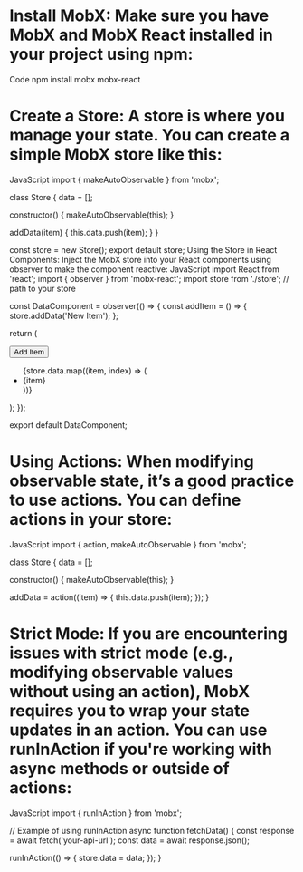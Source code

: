 # Install MobX: Make sure you have MobX and MobX React installed in your project using npm:
Code
npm install mobx mobx-react

# Create a Store: A store is where you manage your state. You can create a simple MobX store like this:
JavaScript
import { makeAutoObservable } from 'mobx';

class Store {
  data = [];

  constructor() {
    makeAutoObservable(this);
  }

  addData(item) {
    this.data.push(item);
  }
}

const store = new Store();
export default store;
Using the Store in React Components: Inject the MobX store into your React components using observer to make the component reactive:
JavaScript
import React from 'react';
import { observer } from 'mobx-react';
import store from './store'; // path to your store

const DataComponent = observer(() => {
  const addItem = () => {
    store.addData('New Item');
  };

  return (
    <div>
      <button onClick={addItem}>Add Item</button>
      <ul>
        {store.data.map((item, index) => (
          <li key={index}>{item}</li>
        ))}
      </ul>
    </div>
  );
});

export default DataComponent;

# Using Actions: When modifying observable state, it’s a good practice to use actions. You can define actions in your store:
JavaScript
import { action, makeAutoObservable } from 'mobx';

class Store {
  data = [];

  constructor() {
    makeAutoObservable(this);
  }

  addData = action((item) => {
    this.data.push(item);
  });
}

# Strict Mode: If you are encountering issues with strict mode (e.g., modifying observable values without using an action), MobX requires you to wrap your state updates in an action. You can use runInAction if you're working with async methods or outside of actions:
JavaScript
import { runInAction } from 'mobx';

// Example of using runInAction
async function fetchData() {
  const response = await fetch('your-api-url');
  const data = await response.json();

  runInAction(() => {
    store.data = data;
  });
}